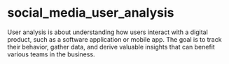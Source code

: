 # social_media_user_analysis
User analysis is about understanding how users interact with a digital product, such as a software application or mobile app. The goal is to track their behavior, gather data, and derive valuable insights that can benefit various teams in the business.
